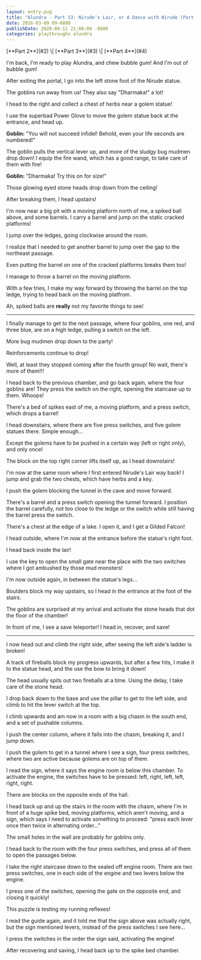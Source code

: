 ```yaml
---
layout: entry.pug
title: "Alundra - Part 53: Nirude's Lair, or A Dance with Nirude (Part 2-4)"
date: 2016-03-09 09-0800
publishDate: 2020-08-11 21:00:00 -0800
categories: playthroughs alundra
---
```


<p class="entry-partination" markdown="1">[**Part 2**](#2) \| [**Part 3**](#3) \| [**Part 4**](#4)</p>

<a name="2"></a>

I'm back, I'm ready to play Alundra, and chew bubble gum! And I'm out of bubble gum!

After exiting the portal, I go into the left stone foot of the Nirude statue.

The goblins run away from us! They also say "Dharmaka!" a lot!

I head to the right and collect a chest of herbs near a golem statue!

I use the superbad Power Glove to move the golem statue back at the entrance, and head up.

**Goblin:** "You will not succeed infidel! Behold, even your life seconds are numbered!"

The goblin pulls the vertical lever up, and more of the sludgy bug mudmen drop down! I equip the fire wand, which has a good range, to take care of them with fire!

**Goblin:** "Dharmaka! Try this on for size!"

Those glowing eyed stone heads drop down from the ceiling!

After breaking them, I head upstairs!

I'm now near a big pit with a moving platform north of me, a spiked ball above, and some barrels. I carry a barrel and jump on the static cracked platforms!

I jump over the ledges, going clockwise around the room.

I realize that I needed to get another barrel to jump over the gap to the northeast passage.

Even putting the barrel on one of the cracked platforms breaks them too!

I manage to throw a barrel on the moving platform.

With a few tries, I make my way forward by throwing the barrel on the top ledge, trying to head back on the moving platfrom.

Ah, spiked balls are **really** not my favorite things to see!

<a name="3"></a>

---

I finally manage to get to the next passage, where four goblins, one red, and three blue, are on a high ledge, pulling a switch on the left.

More bug mudmen drop down to the party!

Reinforcements continue to drop!

Well, at least they stopped coming after the fourth group! No wait, there's more of them!!!

I head back to the previous chamber, and go back again, where the four goblins are! They press the switch on the right, opening the staircase up to them. Whoops!

There's a bed of spikes east of me, a moving platform, and a press switch, which drops a barrel!

I head downstairs, where there are five press switches, and five golem statues there. Simple enough...

Except the golems have to be pushed in a certain way (left or right only), and only once!

The block on the top right corner lifts itself up, as I head downstairs!

I'm now at the same room where I first entered Nirude's Lair way back! I jump and grab the two chests, which have herbs and a key.

I push the golem blocking the tunnel in the cave and move forward.

There's a barrel and a press switch opening the tunnel forward. I position the barrel carefully, not too close to the ledge or the switch while still having the barrel press the switch.

There's a chest at the edge of a lake. I open it, and I get a Gilded Falcon!

I head outside, where I'm now at the entrance before the statue's right foot.

I head back inside the lair!

I use the key to open the small gate near the place with the two switches where I got ambushed by those mud monsters!

I'm now outside again, in between the statue's legs...

Boulders block my way upstairs, so I head in the entrance at the foot of the stairs.

The goblins are surprised at my arrival and activate the stone heads that dot the floor of the chamber!

In front of me, I see a save teleporter! I head in, recover, and save!

<a name="4"></a>

---

I now head out and climb the right side, after seeing the left side's ladder is broken!

A track of fireballs block my progress upwards, but after a few hits, I make it to the statue head, and the use the bow to bring it down!

The head usually spits out two fireballs at a time. Using the delay, I take care of the stone head.

I drop back down to the base and use the pillar to get to the left side, and climb to hit the lever switch at the top.

I climb upwards and am now in a room with a big chasm in the south end, and a set of pushable columns.

I push the center column, where it falls into the chasm, breaking it, and I jump down.

I push the golem to get in a tunnel where I see a sign, four press switches, where two are active because golems are on top of them.

I read the sign, where it says the engine room is below this chamber. To activate the engine, the switches have to be pressed: left, right, left, left, right, right.

There are blocks on the opposite ends of the hall.

I head back up and up the stairs in the room with the chasm, where I'm in front of a huge spike bed, moving platforms, which aren't moving, and a sign, which says I need to activate something to proceed: "press each lever once then twice in alternating order..."

The small holes in the wall are probably for goblins only.

I head back to the room with the four press switches, and press all of them to open the passages below.

I take the right staircase down to the sealed off engine room. There are two press switches, one in each side of the engine and two levers below the engine.

I press one of the switches, opening the gate on the opposite end, and closing it quickly!

This puzzle is testing my running reflexes!

I read the guide again, and it told me that the sign above was actually right, but the sign mentioned levers, instead of the press switches I see here...

I press the switches in the order the sign said, activating the engine!

After recovering and saving, I head back up to the spike bed chamber.